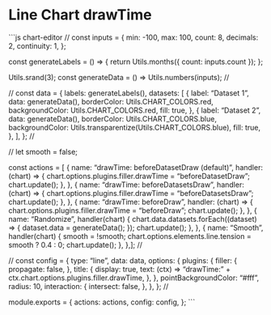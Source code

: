 Line Chart drawTime
===================

\`\`\`js chart-editor // const inputs = { min: -100, max: 100, count: 8, decimals: 2, continuity: 1, };

const generateLabels = () =&gt; { return Utils.months({ count: inputs.count }); };

Utils.srand(3); const generateData = () =&gt; Utils.numbers(inputs); //

// const data = { labels: generateLabels(), datasets: \[ { label: “Dataset 1”, data: generateData(), borderColor: Utils.CHART\_COLORS.red, backgroundColor: Utils.CHART\_COLORS.red, fill: true, }, { label: “Dataset 2”, data: generateData(), borderColor: Utils.CHART\_COLORS.blue, backgroundColor: Utils.transparentize(Utils.CHART\_COLORS.blue), fill: true, }, \], }; //

// let smooth = false;

const actions = \[ { name: “drawTime: beforeDatasetDraw (default)”, handler: (chart) =&gt; { chart.options.plugins.filler.drawTime = “beforeDatasetDraw”; chart.update(); }, }, { name: “drawTime: beforeDatasetsDraw”, handler: (chart) =&gt; { chart.options.plugins.filler.drawTime = “beforeDatasetsDraw”; chart.update(); }, }, { name: “drawTime: beforeDraw”, handler: (chart) =&gt; { chart.options.plugins.filler.drawTime = “beforeDraw”; chart.update(); }, }, { name: “Randomize”, handler(chart) { chart.data.datasets.forEach((dataset) =&gt; { dataset.data = generateData(); }); chart.update(); }, }, { name: “Smooth”, handler(chart) { smooth = !smooth; chart.options.elements.line.tension = smooth ? 0.4 : 0; chart.update(); }, },\]; //

// const config = { type: “line”, data: data, options: { plugins: { filler: { propagate: false, }, title: { display: true, text: (ctx) =&gt; “drawTime:” + ctx.chart.options.plugins.filler.drawTime, }, }, pointBackgroundColor: “\#fff”, radius: 10, interaction: { intersect: false, }, }, }; //

module.exports = { actions: actions, config: config, }; \`\`\`
